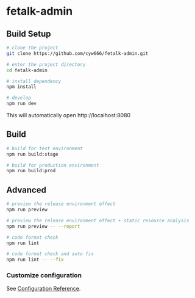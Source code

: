 # fetalk-admin

## Build Setup

```bash
# clone the project
git clone https://github.com/cyw666/fetalk-admin.git

# enter the project directory
cd fetalk-admin

# install dependency
npm install

# develop
npm run dev
```

This will automatically open http://localhost:8080

## Build

```bash
# build for test environment
npm run build:stage

# build for production environment
npm run build:prod
```

## Advanced

```bash
# preview the release environment effect
npm run preview

# preview the release environment effect + static resource analysis
npm run preview -- --report

# code format check
npm run lint

# code format check and auto fix
npm run lint -- --fix
```

### Customize configuration

See [Configuration Reference](https://cli.vuejs.org/config/).
